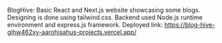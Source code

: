 BlogHive:
Basic React and Next.js website showcasing some blogs. Designing is done using tailwind.css. Backend used Node.js runtime environment and express.js framework.
Deployed link: https://blog-hive-gihw462xy-aarohisahus-projects.vercel.app/
